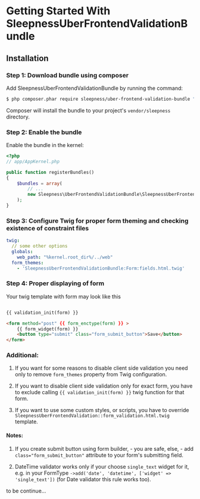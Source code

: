 Getting Started With SleepnessUberFrontendValidationBundle
==================================

## Installation

### Step 1: Download bundle using composer

Add SleepnessUberFrontendValidationBundle by running the command:

``` bash
$ php composer.phar require sleepness/uber-frontend-validation-bundle "@dev"
```

Composer will install the bundle to your project's `vendor/sleepness` directory.

### Step 2: Enable the bundle

Enable the bundle in the kernel:

``` php
<?php
// app/AppKernel.php

public function registerBundles()
{
    $bundles = array(
        // ...
        new Sleepness\UberFrontendValidationBundle\SleepnessUberFrontendValidationBundle(),
    );
}
```

### Step 3: Configure Twig for proper form theming and checking existence of constraint files

```yml
twig:
  // some other options
  globals:
    web_path: "%kernel.root_dir%/../web"
  form_themes:
    - 'SleepnessUberFrontendValidationBundle:Form:fields.html.twig'
```

### Step 4: Proper displaying of form

Your twig template with form may look like this

```html

{{ validation_init(form) }}

<form method="post" {{ form_enctype(form) }} >
    {{ form_widget(form) }}
    <button type="submit" class="form_submit_button">Save</button>
</form>
```

### Additional:

1) If you want for some reasons to disable client side validation you need only to remove `form_themes` property from Twig configuration.

2) If you want to disable client side validation only for exact form, you have to exclude calling `{{ validation_init(form) }}` twig function for that form.

3) If you want to use some custom styles, or scripts, you have to override `SleepnessUberFrontendValidation::form_validation.html.twig` template.

#### Notes:

1) If you create submit button using form builder, - you are safe, else, - add `class="form_submit_button"` attribute to your form's submitting field.

2) DateTime validator works only if your choose `single_text` widget for it, e.g. in your FormType
`->add('date', 'datetime', ['widget' => 'single_text'])` (for Date validator this rule works too).

to be continue...
